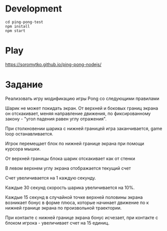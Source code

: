 # Development

```
cd ping-pong-test
npm install
npm start
```

# Play
https://soromytko.github.io/ping-pong-nodejs/

# Задание
Реализовать игру модификацию игры Pong со следующими правилами

Шарик не может покидать экран. От верхней и боковых границ экрана он отскакивает, меняя направление движения, по фиксированному закону - "угол падения равен углу отражения".

При столкновении шарика с нижней границей игра заканчивается, game loop останавливается.

Игрок перемещает блок по нижней границе экрана при помощи курсора мышки.

От верхней границы блока шарик отскакивает как от стенки

В левом верхнем углу экрана отображается текущий счет

Счет увеличивается на 1 каждую секунду.

Каждые 30 секунд скорость шарика увеличивается на 10%.

Каждые 15 секунд в случайной точке верхней половины экрана возникает бонус в форме плюса, которые начинает движение по к нижней границе экрана по произвольной траектории.

При контакте с нижней границе экрана бонус исчезает, при контакте с блоком игрока - увеличивает счет на 15 единиц.
